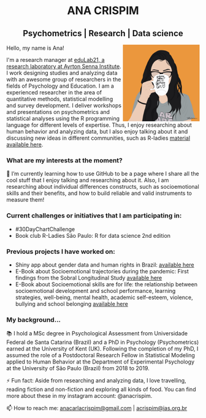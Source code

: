 
<h1 align="center"> ANA CRISPIM </h1>

<h2 align="center"> Psychometrics | Research | Data science </h2>

<img align="right" src="https://github.com/anacarlac/anacarlac/blob/main/Ana_coffee_quadrado.jpg" width="200">

Hello, my name is Ana! 

I'm a research manager at [eduLab21, a research laboratory at Ayrton Senna Institute](https://institutoayrtonsenna.org.br/). I work designing studies and analyzing data with an awesome group of researchers in the fields of Psychology and Education. I am a experienced researcher in the area of quantitative methods, statistical modelling and survey development. I deliver workshops and presentations on psychometrics and statistical analyses using the R programming language for different levels of expertise. Thus, I enjoy researching about human behavior and analyzing data, but I also enjoy talking about it and discussing new ideas in different communities, such as R-ladies [material available here](https://github.com/anacarlac/2023-Rotinas-em-R---R-ladies).

### What are my interests at the moment?
🌱 I’m currently learning how to use GitHub to be a page where I share all the cool stuff that I enjoy talking and researching about it. Also, I am researching about individual differences constructs, such as socioemotional skills and their benefits, and how to build reliable and valid instruments to measure them!

### Current challenges or initiatives that I am participating in:
+ #30DayChartChallenge
+ Book club R-Ladies São Paulo: R for data science 2nd edition

### Previous projects I have worked on:
+ Shiny app about gender data and human rights in Brazil: [available here](https://acrispim.shinyapps.io/appCMIG/)
+ E-Book about Socioemotional trajectories during the pandemic: First findings from the Sobral Longitudinal Study [available here](https://institutoayrtonsenna.org.br/app/uploads/2024/01/Socioemotional_trajectories_during_the_pandemic_Instituto-Ayrton-Senna.pdf)
+ E-Book about Socioemotional skills are for life: the relationship between socioemotional development and school performance, learning strategies, well-being, mental health, academic self-esteem, violence, bullying and school belonging [available here](https://institutoayrtonsenna.org.br/app/uploads/2024/01/Ebook_socioemotional_skills_are_for_life_Instituto-Ayrton-Senna.pdf)


### My background... 
📚 I hold a MSc degree in Psychological Assessment from Universidade Federal de Santa Catarina (Brazil) and a PhD in Psychology (Psychometrics) earned at the University of Kent (UK). Following the completion of my PhD, I assumed the role of a Postdoctoral Research Fellow in Statistical Modeling applied to Human Behavior at the Department of Experimental Psychology at the University of São Paulo (Brazil) from 2018 to 2019.

⚡ Fun fact: Aside from researching and analyzing data, I love travelling, reading fiction and non-fiction and exploring all kinds of food. You can find more about these in my instagram account: @anacrispim.

📫 How to reach me: anacarlacrispim@gmail.com | acrispim@ias.org.br



